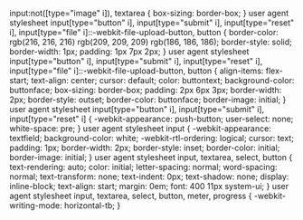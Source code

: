 input:not([type="image" i]), textarea {
    box-sizing: border-box;
}
user agent stylesheet
input[type="button" i], input[type="submit" i], input[type="reset" i], input[type="file" i]::-webkit-file-upload-button, button {
    border-color: rgb(216, 216, 216) rgb(209, 209, 209) rgb(186, 186, 186);
    border-style: solid;
    border-width: 1px;
    padding: 1px 7px 2px;
}
user agent stylesheet
input[type="button" i], input[type="submit" i], input[type="reset" i], input[type="file" i]::-webkit-file-upload-button, button {
    align-items: flex-start;
    text-align: center;
    cursor: default;
    color: buttontext;
    background-color: buttonface;
    box-sizing: border-box;
    padding: 2px 6px 3px;
    border-width: 2px;
    border-style: outset;
    border-color: buttonface;
    border-image: initial;
}
user agent stylesheet
input[type="button" i], input[type="submit" i], input[type="reset" i] {
    -webkit-appearance: push-button;
    user-select: none;
    white-space: pre;
}
user agent stylesheet
input {
    -webkit-appearance: textfield;
    background-color: white;
    -webkit-rtl-ordering: logical;
    cursor: text;
    padding: 1px;
    border-width: 2px;
    border-style: inset;
    border-color: initial;
    border-image: initial;
}
user agent stylesheet
input, textarea, select, button {
    text-rendering: auto;
    color: initial;
    letter-spacing: normal;
    word-spacing: normal;
    text-transform: none;
    text-indent: 0px;
    text-shadow: none;
    display: inline-block;
    text-align: start;
    margin: 0em;
    font: 400 11px system-ui;
}
user agent stylesheet
input, textarea, select, button, meter, progress {
    -webkit-writing-mode: horizontal-tb;
}